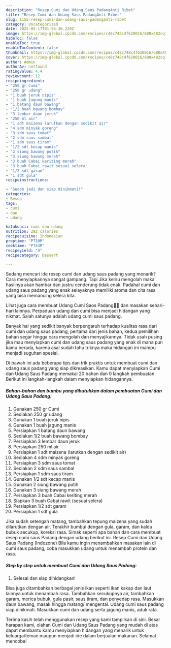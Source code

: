 ```yaml
---
description: "Resep Cumi dan Udang Saus PadangAnti Ribet"
title: "Resep Cumi dan Udang Saus PadangAnti Ribet"
slug: 1155-resep-cumi-dan-udang-saus-padanganti-ribet
category: Uncategorized
date: 2022-05-17T01:56:30.220Z
image: https://img-global.cpcdn.com/recipes/c48c748c4f620016/680x482cq70/cumi-dan-udang-saus-padang-foto-resep-utama.jpg
hideToc: false
enableToc: true
enableTocContent: false
thumbnail: https://img-global.cpcdn.com/recipes/c48c748c4f620016/680x482cq70/cumi-dan-udang-saus-padang-foto-resep-utama.jpg
cover: https://img-global.cpcdn.com/recipes/c48c748c4f620016/680x482cq70/cumi-dan-udang-saus-padang-foto-resep-utama.jpg
author: Admin
authorAv: notfound
ratingvalue: 4.4
reviewcount: 12
recipeingredient:
- "250 gr Cumi"
- "250 gr udang"
- "1 buah jeruk nipis"
- "1 buah jagung manis"
- "1 batang daun bawang"
- "1/2 buah bawang bombay"
- "3 lembar daun jeruk"
- "250 ml air"
- "1 sdt maizena larutkan dengan sedikit air"
- "4 sdm minyak goreng"
- "3 sdm saus tomat"
- "2 sdm saus sambal"
- "1 sdm saus tiram"
- "1/2 sdt kecap manis"
- "2 siung bawang putih"
- "3 siung bawang merah"
- "3 buah Cabai keriting merah"
- "3 buah Cabai rawit sesuai selera"
- "1/2 sdt garam"
- "1 sdt gula"
recipeinstructions:

- "Sudah jadi dan siap dinikmati!"
categories:
- Resep
tags:
- cumi
- dan
- udang

katakunci: cumi dan udang 
nutrition: 292 calories
recipecuisine: Indonesian
preptime: "PT10M"
cooktime: "PT43M"
recipeyield: "4"
recipecategory: Dessert

---
```



Sedang mencari ide resep cumi dan udang saus padang yang menarik? Cara menyiapkannya sangat gampang. Tapi Jika keliru mengolah maka hasilnya akan hambar dan justru cenderung tidak enak. Padahal cumi dan udang saus padang yang enak selayaknya memiliki aroma dan cita rasa yang bisa memancing selera kita.


Lihat juga cara membuat Udang Cumi Saos Padang🦐🦑 dan masakan sehari-hari lainnya. Perpaduan udang dan cumi bisa menjadi hidangan yang nikmat. Salah satunya adalah udang cumi saus padang.

Banyak hal yang sedikit banyak berpengaruh terhadap kualitas rasa dari cumi dan udang saus padang, pertama dari jenis bahan, kedua pemilihan bahan segar hingga cara mengolah dan menyajikannya. Tidak usah pusing jika mau menyiapkan cumi dan udang saus padang yang enak di mana pun kamu berada, karena asal sudah tahu triknya maka hidangan ini mampu menjadi suguhan spesial.


Di bawah ini ada beberapa tips dan trik praktis untuk membuat cumi dan udang saus padang yang siap dikreasikan. Kamu dapat menyiapkan Cumi dan Udang Saus Padang memakai 20 bahan dan 0 langkah pembuatan. Berikut ini langkah-langkah dalam menyiapkan hidangannya.

<!--inarticleads1-->

##### Bahan-bahan dan bumbu yang dibutuhkan dalam pembuatan Cumi dan Udang Saus Padang:

1. Gunakan 250 gr Cumi
1. Sediakan 250 gr udang
1. Gunakan 1 buah jeruk nipis
1. Gunakan 1 buah jagung manis
1. Persiapkan 1 batang daun bawang
1. Sediakan 1/2 buah bawang bombay
1. Persiapkan 3 lembar daun jeruk
1. Persiapkan 250 ml air
1. Persiapkan 1 sdt maizena (larutkan dengan sedikit air)
1. Sediakan 4 sdm minyak goreng
1. Persiapkan 3 sdm saus tomat
1. Sediakan 2 sdm saus sambal
1. Persiapkan 1 sdm saus tiram
1. Gunakan 1/2 sdt kecap manis
1. Gunakan 2 siung bawang putih
1. Gunakan 3 siung bawang merah
1. Persiapkan 3 buah Cabai keriting merah
1. Siapkan 3 buah Cabai rawit (sesuai selera)
1. Persiapkan 1/2 sdt garam
1. Persiapkan 1 sdt gula


Jika sudah setengah matang, tambahkan tepung maizena yang sudah dilarutkan dengan air. Terakhir bumbui dengan gula, garam, dan kaldu bubuk secukup, koreksi rasa. Simak seperti apa bahan dan cara membuat resep cumi saus Padang dengan udang berikut ini. Resep Cumi dan Udang Saus Padang (Indozone) Bila kamu ingin menambahkan masakan lain di cumi saus padang, coba masukkan udang untuk menambah protein dan rasa. 

<!--inarticleads2-->

##### Step by step untuk membuat Cumi dan Udang Saus Padang:


1. Selesai dan siap dihidangkan!

Bisa juga ditambahkan berbagai jenis ikan seperti ikan kakap dan laut lainnya untuk menambah rasa. Tambahkan secukupnya air, tambahkan garam, merica bubuk, gula pasir, saus tiram, dan penyedap rasa. Masukkan daun bawang, masak hingga matang/ mengental. Udang cumi saus padang siap dinikmati. Masukkan cumi dan udang serta jagung manis, aduk rata. 

Terima kasih telah menggunakan resep yang kami tampilkan di sini. Besar harapan kami, olahan Cumi dan Udang Saus Padang yang mudah di atas dapat membantu kamu menyiapkan hidangan yang menarik untuk keluarga/teman maupun menjadi ide dalam berjualan makanan. Selamat mencoba!

